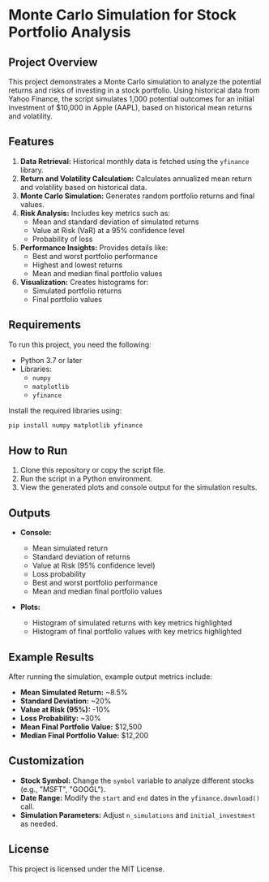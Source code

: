 # Monte Carlo Simulation for Stock Portfolio Analysis

## Project Overview
This project demonstrates a Monte Carlo simulation to analyze the potential returns and risks of investing in a stock portfolio. Using historical data from Yahoo Finance, the script simulates 1,000 potential outcomes for an initial investment of $10,000 in Apple (AAPL), based on historical mean returns and volatility.

## Features
1. **Data Retrieval:** Historical monthly data is fetched using the `yfinance` library.
2. **Return and Volatility Calculation:** Calculates annualized mean return and volatility based on historical data.
3. **Monte Carlo Simulation:** Generates random portfolio returns and final values.
4. **Risk Analysis:** Includes key metrics such as:
   - Mean and standard deviation of simulated returns
   - Value at Risk (VaR) at a 95% confidence level
   - Probability of loss
5. **Performance Insights:** Provides details like:
   - Best and worst portfolio performance
   - Highest and lowest returns
   - Mean and median final portfolio values
6. **Visualization:** Creates histograms for:
   - Simulated portfolio returns
   - Final portfolio values

## Requirements
To run this project, you need the following:
- Python 3.7 or later
- Libraries:
  - `numpy`
  - `matplotlib`
  - `yfinance`

Install the required libraries using:
```bash
pip install numpy matplotlib yfinance
```

## How to Run
1. Clone this repository or copy the script file.
2. Run the script in a Python environment.
3. View the generated plots and console output for the simulation results.

## Outputs
- **Console:**
  - Mean simulated return
  - Standard deviation of returns
  - Value at Risk (95% confidence level)
  - Loss probability
  - Best and worst portfolio performance
  - Mean and median final portfolio values
  
- **Plots:**
  - Histogram of simulated returns with key metrics highlighted
  - Histogram of final portfolio values with key metrics highlighted

## Example Results
After running the simulation, example output metrics include:
- **Mean Simulated Return:** ~8.5%
- **Standard Deviation:** ~20%
- **Value at Risk (95%):** -10%
- **Loss Probability:** ~30%
- **Mean Final Portfolio Value:** $12,500
- **Median Final Portfolio Value:** $12,200

## Customization
- **Stock Symbol:** Change the `symbol` variable to analyze different stocks (e.g., "MSFT", "GOOGL").
- **Date Range:** Modify the `start` and `end` dates in the `yfinance.download()` call.
- **Simulation Parameters:** Adjust `n_simulations` and `initial_investment` as needed.

## License
This project is licensed under the MIT License.
